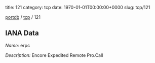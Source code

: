 title: 121
category: tcp
date: 1970-01-01T00:00:00+0000
slug: tcp/121

[portdb](/) / [tcp](/category/tcp.html) / 121


## IANA Data

_Name:_ erpc

_Description:_ Encore Expedited Remote Pro.Call

